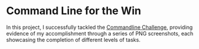 # Command Line for the Win
In this project, I successfully tackled the [Commandline Challenge](https://cmdchallenge.com/), providing evidence
of my accomplishment through a series of PNG screenshots, each showcasing the completion
of different levels of tasks.
